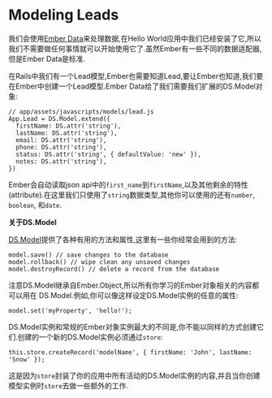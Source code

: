 Modeling Leads
==========

我们会使用[Ember Data][1]来处理数据,在Hello World应用中我们已经安装了它,所以我们不需要做任何事情就可以开始使用它了.虽然Ember有一些不同的数据适配器,但是Ember Data是标准.

在Rails中我们有一个Lead模型,Ember也需要知道Lead,要让Ember也知道,我们要在Ember中创建一个Lead模型.Ember Data给了我们需要我们扩展的DS.Model对象:

    // app/assets/javascripts/models/lead.js
    App.Lead = DS.Model.extend({
      firstName: DS.attr('string'),
      lastName: DS.attr('string'),
      email: DS.attr('string'),
      phone: DS.attr('string'),
      status: DS.attr('string', { defaultValue: 'new' }),
      notes: DS.attr('string'),
    })

Ember会自动读取json api中的`first_name`到`firstName`,以及其他剩余的特性(attribute).在这里我们只使用了`string`数据类型,其他你可以使用的还有`number`, `boolean`, 和`date`.

**关于DS.Model**

[DS.Model][2]提供了各种有用的方法和属性,这里有一些你经常会用到的方法:

    model.save() // save changes to the database
    model.rollback() // wipe clean any unsaved changes
    model.destroyRecord() // delete a record from the database
    
注意DS.Model继承自Ember.Object,所以所有你学习的Ember对象相关的内容都可以用在 DS.Model.例如,你可以像这样设定DS.Model实例的任意的属性:

    model.set('myProperty', 'hello!');
    
DS.Model实例和常规的Ember对象实例最大的不同是,你不能以同样的方式创建它们.创建的一个新的DS.Model实例必须通过`store`:

    this.store.createRecord('modelName', { firstName: 'John', lastName: 'Snow' });
    
这是因为`store`封装了你的应用中所有活动的DS.Model实例的内容,并且当你创建模型实例时`store`去做一些额外的工作.


  [1]: https://github.com/emberjs/data
  [2]: http://emberjs.com/api/data/classes/DS.Model.html
